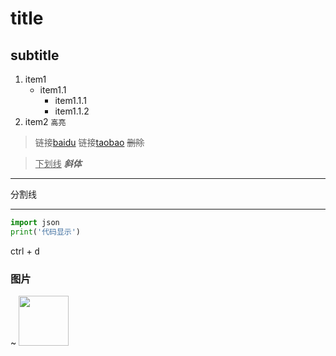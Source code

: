 # title
## subtitle
1. item1
    * item1.1
        - item1.1.1
        - item1.1.2
2. item2 `高亮`

> 链接[baidu](http://www.baidu.com)
> 链接[taobao](http://www.taobao.com)
> ~~删除~~

> <u>下划线</u>
> ***斜体***

***
分割线

---

```python
import json
print('代码显示')
```

<kdb>ctrl</kbd> + <kbd>d</kbd>
### 图片
~[](1.jpg)
<img src=1.jpg width=80>